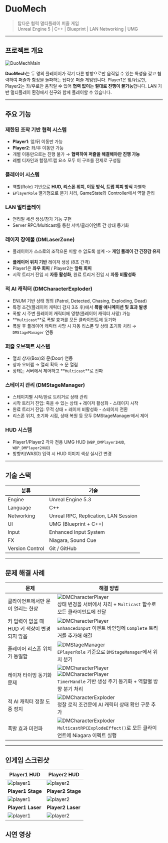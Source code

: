 # DuoMech

> 탑다운 협력 멀티플레이 퍼즐 게임  
> Unreal Engine 5 | C++ | Blueprint | LAN Networking | UMG

---

## 프로젝트 개요

![DuoMechMain](images/DuoMech/DuoMechMain.png)

**DuoMech**는 두 명의 플레이어가 각기 다른 방향으로만 움직일 수 있는 특성을 갖고 협력하여 퍼즐과 함정을 돌파하는 탑다운 퍼즐 게임입니다.
Player1은 앞/뒤로만, Player2는 좌/우로만 움직일 수 있어 **협력 없이는 절대로 진행이 불가능**합니다.
LAN 기반 멀티플레이 환경에서 친구와 함께 플레이할 수 있습니다.

---

## 주요 기능

### 제한된 조작 기반 협력 시스템

- **Player1**: 앞/뒤 이동만 가능
- **Player2**: 좌/우 이동만 가능
- 개별 이동만으로는 진행 불가 → **협력하여 퍼즐을 해결해야만 진행 가능**
- 레벨 디자인과 함정/트랩 요소 모두 이 구조를 전제로 구성됨

### 플레이어 시스템

- 역할(Role) 기반으로 **HUD, 리스폰 위치, 이동 방식, 트랩 회피 방식** 차별화
- `EPlayerRole` 열거형으로 분기 처리, GameState와 Controller에서 역할 관리

### LAN 멀티플레이
- 언리얼 세션 생성/참가 기능 구현
- Server RPC/Multicast를 통한 서버/클라이언트 간 상태 동기화

### 레이저 장애물 (DMLaserZone)

* 플레이어가 스스로의 조작으론 피할 수 없도록 설계 -> **게임 플레이 간 긴장감 유지**

- **플레이어 위치 기반** 레이저 생성 (8초 간격)
- Player1은 **좌우 회피** / Player2는 **앞뒤 회피**
- 시작 트리거 진입 시 **자동 활성화**, 완료 트리거 진입 시 **자동 비활성화**

### 적 AI 캐릭터 (DMCharacterExploder)

- ENUM 기반 상태 정의 (Patrol, Detected, Chasing, Exploding, Dead)
- 특정 조건(플레이어 캐릭터 감지 3초 후)에서 **폭발 애니메이션 및 효과 발생**
- 폭발 시 주변 플레이어 캐릭터에 영향(플레이어 캐릭터 사망) 가능
- **`Multicast`**로 폭발 효과를 모든 클라이언트에 동기화
- 폭발 후 플레이어 캐릭터 사망 시 자동 리스폰 및 상태 초기화 처리 → `DMStageManager` 연동

### 퍼즐 오브젝트 시스템

- 열쇠 상자(Box)와 문(Door) 연동
- 상자 오버랩 → 열쇠 획득 → 문 열림
- 상태는 서버에서 제어하고 **`Multicast`**로 전파

### 스테이지 관리 (DMStageManager)
- 스테이지별 시작/완료 트리거로 상태 관리
- 시작 트리거 진입: 죽을 수 있는 상태 + 레이저 활성화 - 스테이지 시작
- 완료 트리거 진입: 무적 상태 + 레이저 비활성화 - 스테이지 전환
- 리스폰 위치, 초기화 시점, 상태 복원 등 모두 DMStageManager에서 제어

### HUD 시스템
- Player1/Player2 각자 전용 UMG HUD (`WBP_DMPlayer1HUD`, `WBP_DMPlayer2HUD`)
- 방향키(WASD) 입력 시 HUD 이미지 색상 실시간 변경

---

## 기술 스택

| 분류            | 기술                                 |
| --------------- | ------------------------------------ |
| Engine          | Unreal Engine 5.3                    |
| Language        | C++                                  |
| Networking      | Unreal RPC, Replication, LAN Session |
| UI              | UMG (Blueprint + C++)                |
| Input           | Enhanced Input System                |
| FX              | Niagara, Sound Cue                   |
| Version Control | Git / GitHub                         |

---

## 문제 해결 사례

| 문제                                          | 해결 방법                                                    |
| --------------------------------------------- | ------------------------------------------------------------ |
| 클라이언트에서만 문이 열리는 현상             | ![DMCharacterPlayer](images/DuoMech/OpenBlockerDoorMultiplay.png)<br />상태 변경을 서버에서 처리 + `Multicast` 함수로 모든 클라이언트에 전달 |
| 키 입력이 없을 때 HUD 키 색상이 변경되지 않음 | ![DMCharacterPlayer](images/DuoMech/HUDSetColorAndOpacityBug.png)<br />`EnhancedInput` 이벤트 바인딩에 `Complete` 트리거를 추가해 해결 |
| 플레이어 리스폰 위치가 동일함                 | ![DMStageManager](images/DuoMech/SetCharacterRespawnLocation.png)<br />`EPlayerRole` 기준으로 `DMStageManager`에서 위치 분기 |
| 레이저 타이밍 동기화 문제                     | ![DMCharacterPlayer](images/DuoMech/SpawnLaser1.png)<br />![DMCharacterPlayer](images/DuoMech/SpawnLaser2.png)<br />`TimerHandle` 기반 생성 주기 동기화 + 역할별 방향 분기 처리 |
| 적 AI 캐릭터 정찰 도중 정지                   | ![DMCharacterExploder](images/DuoMech/ExploderPatrol.png)<br />정찰 로직 조건문에 AI 캐릭터 상태 확인 구문 추가 |
| 폭발 효과 미전파                              | ![DMCharacterExploder](images/DuoMech/MulticastExplodeEffect.png)<br />`MulticastRPCExplodeEffect()`로 모든 클라이언트에 Niagara 이펙트 실행 |

---

## 인게임 스크린샷

| Player1 HUD                                 | Player2 HUD                                 |
| ------------------------------------------- | ------------------------------------------- |
| ![player1](images/DuoMech/Player1HUD.png)   | ![player2](images/DuoMech/Player2HUD.png)   |
| **Player1 Stage**                           | **Player2 Stage**                           |
| ![player1](images/DuoMech/Player1Stage.png) | ![player2](images/DuoMech/Player2Stage.png) |
| **Player1 Laser**                           | **Player2 Laser**                           |
| ![player1](images/DuoMech/Player1Laser.png) | ![player2](images/DuoMech/Player2Laser.png) |

## 시연 영상


